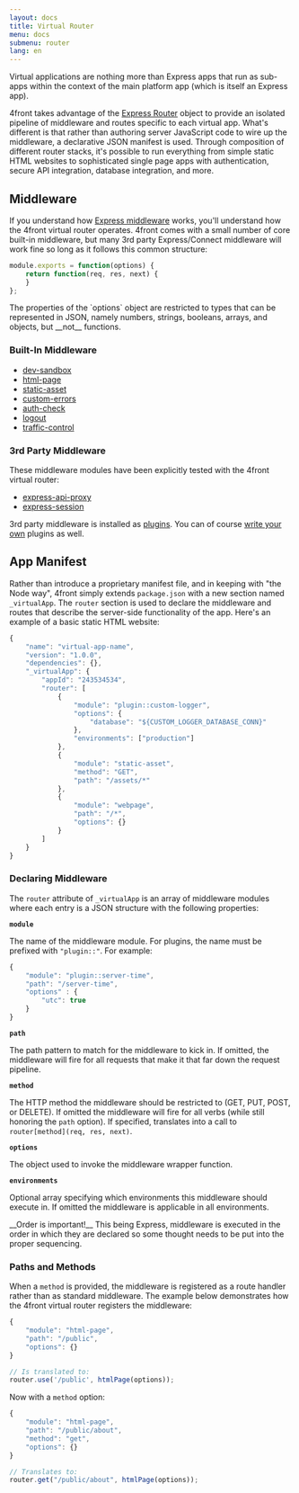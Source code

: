 ```yaml
---
layout: docs
title: Virtual Router
menu: docs
submenu: router
lang: en
---
```


Virtual applications are nothing more than Express apps that run as sub-apps within the context of the main platform app (which is itself an Express app).

4front takes advantage of the [Express Router](http://expressjs.com/4x/api.html#router) object to provide an isolated pipeline of middleware and routes specific to each virtual app. What's different is that rather than authoring server JavaScript code to wire up the middleware, a declarative JSON manifest is used.
Through composition of different router stacks, it's possible to run everything from simple static HTML websites to sophisticated single page apps with authentication, secure API integration, database integration, and more.

## Middleware
If you understand how [Express middleware](http://expressjs.com/guide/using-middleware.html) works, you'll understand how the 4front virtual router operates. 4front comes with a small number of core built-in middleware, but many 3rd party Express/Connect middleware will work fine so long as it follows this common structure:

~~~js
module.exports = function(options) {
	return function(req, res, next) {
	}
};
~~~

<div class="doc-box doc-info" markdown="1">
The properties of the `options` object are restricted to types that can be represented in JSON, namely numbers, strings, booleans, arrays, and objects, but __not__ functions.
</div>

### Built-In Middleware
* [dev-sandbox](/docs/router/dev-sandbox.html)
* [html-page](/docs/router/html-page)
* [static-asset](/docs/router/static-asset.html)
* [custom-errors](/docs/router/custom-errors.html)
* [auth-check](/docs/router/auth-check.html)
* [logout](/docs/router/logout.html)
* [traffic-control](/docs/router/traffic-control.html)

### 3rd Party Middleware
These middleware modules have been explicitly tested with the 4front virtual router:

* [express-api-proxy](https://github.com/4front/express-api-proxy)
* [express-session](https://github.com/expressjs/session)

3rd party middleware is installed as [plugins](/docs/plugins.html). You can of course [write your own](/docs/plugins.html) plugins as well.


## App Manifest
Rather than introduce a proprietary manifest file, and in keeping with "the Node way", 4front simply extends `package.json` with a new section named `_virtualApp`. The `router` section is used to declare the middleware and routes that describe the server-side functionality of the app. Here's an example of a basic static HTML website:

~~~js
{
	"name": "virtual-app-name",
	"version": "1.0.0",
	"dependencies": {},
	"_virtualApp": {
		"appId": "243534534",
		"router": [
			{
				"module": "plugin::custom-logger",
				"options": {
					"database": "${CUSTOM_LOGGER_DATABASE_CONN}"
				},
				"environments": ["production"]
			},
			{
				"module": "static-asset",
				"method": "GET",
				"path": "/assets/*"
			},
			{
				"module": "webpage",
				"path": "/*",
				"options": {}
			}
		]
	}
}
~~~

### Declaring Middleware
The `router` attribute of `_virtualApp` is an array of middleware modules where each entry is a JSON structure with the following properties:

__`module`__

The name of the middleware module. For plugins, the name must be prefixed with `"plugin::"`. For example:

~~~js
{
	"module": "plugin::server-time",
	"path": "/server-time",
	"options" : {
		"utc": true
	}
}
~~~

__`path`__

The path pattern to match for the middleware to kick in. If omitted, the middleware will fire for all requests that make it that far down the request pipeline.

__`method`__

The HTTP method the middleware should be restricted to (GET, PUT, POST, or DELETE). If omitted the middleware will fire for all verbs (while still honoring the `path` option). If specified, translates into a call to `router[method](req, res, next)`.

__`options`__

The object used to invoke the middleware wrapper function.

__`environments`__

Optional array specifying which environments this middleware should execute in. If omitted the middleware is applicable in all environments.

<div class="doc-box doc-info" markdown="1">
__Order is important!__ This being Express, middleware is executed in the order in which they are declared so some thought needs to be put into the proper sequencing.
</div>

### Paths and Methods

When a `method` is provided, the middleware is registered as a route handler rather than as standard middleware. The example below demonstrates how the 4front virtual router registers the middleware:

~~~js
{
	"module": "html-page",
	"path": "/public",
	"options": {}
}

// Is translated to:
router.use('/public', htmlPage(options));
~~~

Now with a `method` option:

~~~js
{
	"module": "html-page",
	"path": "/public/about",
	"method": "get",
	"options": {}
}

// Translates to:
router.get("/public/about", htmlPage(options));
~~~
